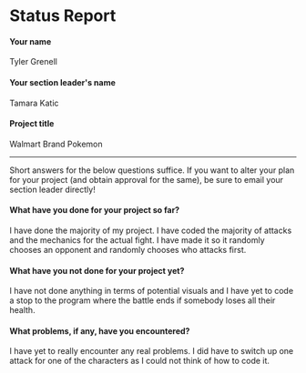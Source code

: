 # Status Report

#### Your name

Tyler Grenell

#### Your section leader's name

Tamara Katic

#### Project title

Walmart Brand Pokemon

***

Short answers for the below questions suffice. If you want to alter your plan for your project (and obtain approval for the same), be sure to email your section leader directly!

#### What have you done for your project so far?

I have done the majority of my project. I have coded the majority of attacks and the mechanics for the actual fight. I have made it so it randomly chooses an opponent and randomly chooses who attacks first.

#### What have you not done for your project yet?

I have not done anything in terms of potential visuals and I have yet to code a stop to the program where the battle ends if somebody loses all their health.

#### What problems, if any, have you encountered?

I have yet to really encounter any real problems. I did have to switch up one attack for one of the characters as I could not think of how to code it.

